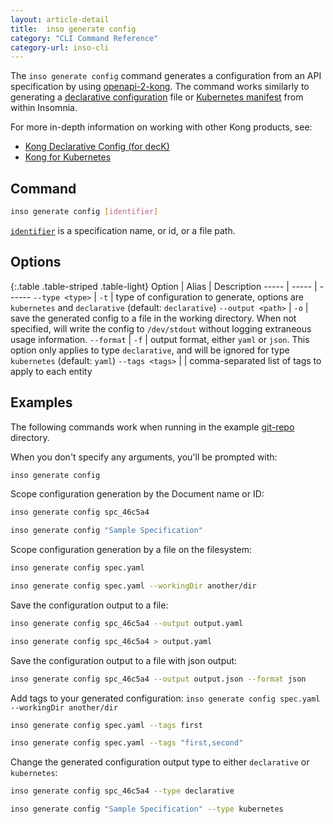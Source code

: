 ```yaml
---
layout: article-detail
title:  inso generate config
category: "CLI Command Reference"
category-url: inso-cli
---
```


The `inso generate config` command generates a configuration from an API specification by using [openapi-2-kong](https://github.com/Kong/insomnia/tree/develop/packages/openapi-2-kong). The command works similarly to generating a [declarative configuration](/insomnia/declarative-config) file or [Kubernetes manifest](/insomnia/kong-for-kubernetes) from within Insomnia.

For more in-depth information on working with other Kong products, see:

* [Kong Declarative Config (for decK)](/insomnia/declarative-config/)
* [Kong for Kubernetes](/insomnia/kong-for-kubernetes)

## Command

```bash
inso generate config [identifier]
```

[`identifier`](/inso-cli/introduction/#the-identifier-argument) is a specification name, or id, or a file path.

## Options

{:.table .table-striped .table-light}
Option | Alias | Description
----- | ----- | ------
`--type <type>` |	`-t`	| type of configuration to generate, options are `kubernetes` and `declarative` (default: `declarative`)
`--output <path>`	| `-o` | save the generated config to a file in the working directory. When not specified, will write the config to `/dev/stdout` without logging extraneous usage information.
`--format` | `-f` | output format, either `yaml` or `json`. This option only applies to type `declarative`, and will be ignored for type `kubernetes` (default: `yaml`)
`--tags <tags>` | | comma-separated list of tags to apply to each entity

## Examples

The following commands work when running in the example [git-repo](https://github.com/Kong/insomnia/tree/develop/packages/insomnia-inso/src/db/fixtures/git-repo) directory.

When you don't specify any arguments, you'll be prompted with:

```bash
inso generate config
```

Scope configuration generation by the Document name or ID:

```bash
inso generate config spc_46c5a4
```

```bash
inso generate config "Sample Specification"
```

Scope configuration generation by a file on the filesystem:

```bash
inso generate config spec.yaml
```

```bash
inso generate config spec.yaml --workingDir another/dir
```

Save the configuration output to a file:

```bash
inso generate config spc_46c5a4 --output output.yaml
```

```bash
inso generate config spc_46c5a4 > output.yaml
```

Save the configuration output to a file with json output:

```bash
inso generate config spc_46c5a4 --output output.json --format json
```

Add tags to your generated configuration:
`inso generate config spec.yaml --workingDir another/dir`

```bash
inso generate config spec.yaml --tags first
```

```bash
inso generate config spec.yaml --tags "first,second"
```

Change the generated configuration output type to either `declarative` or `kubernetes`:

```bash
inso generate config spc_46c5a4 --type declarative
```

```bash
inso generate config "Sample Specification" --type kubernetes
```

